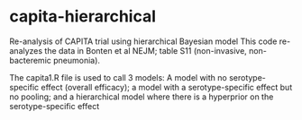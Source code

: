 # capita-hierarchical
Re-analysis of CAPITA trial using hierarchical Bayesian model
This code re-analyzes the data in Bonten et al NEJM; table S11 (non-invasive, non-bacteremic pneumonia).

The capita1.R file is used to call 3 models:
A model with no serotype-specific effect (overall efficacy); a model with a serotype-specific effect but no pooling; 
and a hierarchical model where there is a hyperprior on the serotype-specific effect
